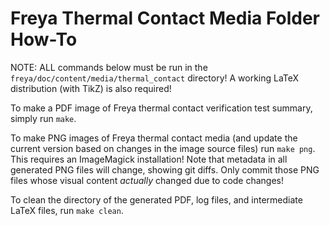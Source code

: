 # Freya Thermal Contact Media Folder How-To

NOTE: ALL commands below must be run in the `freya/doc/content/media/thermal_contact`
directory! A working LaTeX distribution (with TikZ) is also required!

To make a PDF image of Freya thermal contact verification test summary, simply
run `make`.

To make PNG images of Freya thermal contact media (and update the current version
based on changes in the image source files) run `make png`. This requires an
ImageMagick installation! Note that metadata in all generated PNG files will
change, showing git diffs. Only commit those PNG files whose visual content
*actually* changed due to code changes!

To clean the directory of the generated PDF, log files, and intermediate LaTeX
files, run `make clean`.

